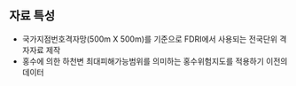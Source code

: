 ## 자료 특성
* 국가지점번호격자망(500m X 500m)를 기준으로 FDRI에서 사용되는 전국단위 격자자료 제작
* 홍수에 의한 하천변 최대피해가능범위를 의미하는 홍수위험지도를 적용하기 이전의 데이터 

